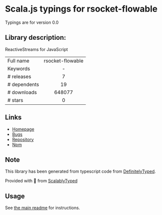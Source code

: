 
# Scala.js typings for rsocket-flowable

Typings are for version 0.0

## Library description:
ReactiveStreams for JavaScript

|                    |                 |
| ------------------ | :-------------: |
| Full name          | rsocket-flowable |
| Keywords           | - |
| # releases         | 7 |
| # dependents       | 19 |
| # downloads        | 648077 |
| # stars            | 0 |

## Links
- [Homepage](https://github.com/rsocket/rsocket-js#readme)
- [Bugs](https://github.com/rsocket/rsocket-js/issues)
- [Repository](https://github.com/rsocket/rsocket-js)
- [Npm](https://www.npmjs.com/package/rsocket-flowable)
    


## Note
This library has been generated from typescript code from [DefinitelyTyped](https://definitelytyped.org).

Provided with :purple_heart: from [ScalablyTyped](https://github.com/oyvindberg/ScalablyTyped)

## Usage
See [the main readme](../../readme.md) for instructions.


